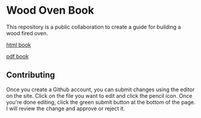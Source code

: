 
# Wood Oven Book

This repository is a public collaboration to create a guide for building a
wood fired oven.

[html book](https://s3-us-west-2.amazonaws.com/19f075ca4a482833.media/wood_oven_book.html)

[pdf book](https://s3-us-west-2.amazonaws.com/19f075ca4a482833.media/wood_oven_book.pdf)


## Contributing

Once you create a Github account, you can submit changes using the editor on the site.
Click on the file you want to edit and click the pencil icon.
Once you're done editing, click the green submit button at the bottom of the page.
I will review the change and approve or reject it.



